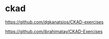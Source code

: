 # ckad

https://github.com/dgkanatsios/CKAD-exercises

https://github.com/ibrahimatay/CKAD-Exercises
